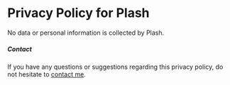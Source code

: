 # Privacy Policy for Plash

No data or personal information is collected by Plash.

##### Contact

If you have any questions or suggestions regarding this privacy policy, do not hesitate to [contact me](https://sindresorhus.com/contact).
